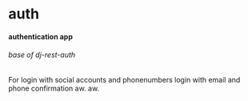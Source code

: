 # auth
#### authentication app
###### base of dj-rest-auth
For login with social accounts and phonenumbers login with email and phone confirmation
aw.
aw.
